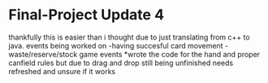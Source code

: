# Final-Project Update 4
thankfully this is easier than i thought due to just translating from c++ to java. 
events being worked on 
-having succesful card movement
-waste/reserve/stock game events
*wrote the code for the hand and proper canfield rules but due to drag and drop still being unfinished needs refreshed and unsure if it works
